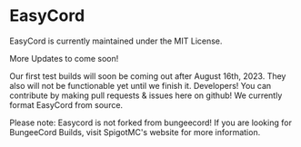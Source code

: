 EasyCord
===========

EasyCord is currently maintained under the MIT License.

More Updates to come soon!

Our first test builds will soon be coming out after August 16th, 2023.
They also will not be functionable yet until we finish it. Developers! You can contribute by making pull requests & issues here on github!
We currently format EasyCord from source.

Please note: Easycord is not forked from bungeecord! If you are looking for BungeeCord Builds, visit SpigotMC's website for more information.


